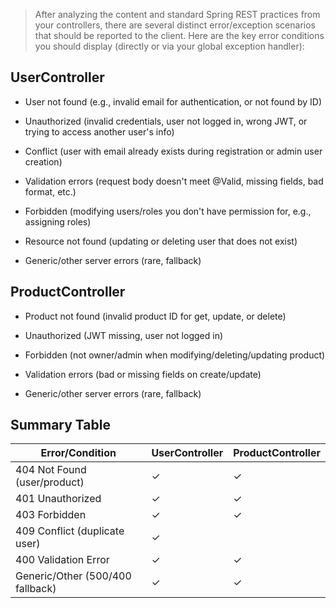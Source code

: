 > After analyzing the content and standard Spring REST practices from your controllers, there are several distinct error/exception scenarios that should be reported to the client. Here are the key error conditions you should display (directly or via your global exception handler):

## UserController
- User not found (e.g., invalid email for authentication, or not found by ID)

- Unauthorized (invalid credentials, user not logged in, wrong JWT, or trying to access another user's info)

- Conflict (user with email already exists during registration or admin user creation)

- Validation errors (request body doesn't meet @Valid, missing fields, bad format, etc.)

- Forbidden (modifying users/roles you don't have permission for, e.g., assigning roles)

- Resource not found (updating or deleting user that does not exist)

- Generic/other server errors (rare, fallback)

## ProductController
- Product not found (invalid product ID for get, update, or delete)

- Unauthorized (JWT missing, user not logged in)

- Forbidden (not owner/admin when modifying/deleting/updating product)

- Validation errors (bad or missing fields on create/update)

- Generic/other server errors (rare, fallback)

## Summary Table
| Error/Condition               | 	UserController   | 	ProductController |
|-------------------------------|-------------------|--------------------|
| 404 Not Found (user/product)  | 	✓                | 	✓                 |
| 401 Unauthorized              | 	✓                | 	✓                 |
| 403 Forbidden	                | ✓	                | ✓                  |
|409 Conflict (duplicate user)	| ✓    |            |
| 400 Validation Error	       | ✓	           | ✓    |
| Generic/Other (500/400 fallback)	 | ✓	| ✓   |
